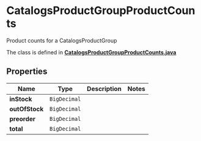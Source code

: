 

# CatalogsProductGroupProductCounts

Product counts for a CatalogsProductGroup

The class is defined in **[CatalogsProductGroupProductCounts.java](../../src/main/java/org/openapitools/model/CatalogsProductGroupProductCounts.java)**

## Properties

Name | Type | Description | Notes
------------ | ------------- | ------------- | -------------
**inStock** | `BigDecimal` |  | 
**outOfStock** | `BigDecimal` |  | 
**preorder** | `BigDecimal` |  | 
**total** | `BigDecimal` |  | 






